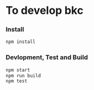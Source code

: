 # To develop bkc

### Install

```bash
npm install
```

### Devlopment, Test and Build

```bash
npm start
npm run build
npm test
```